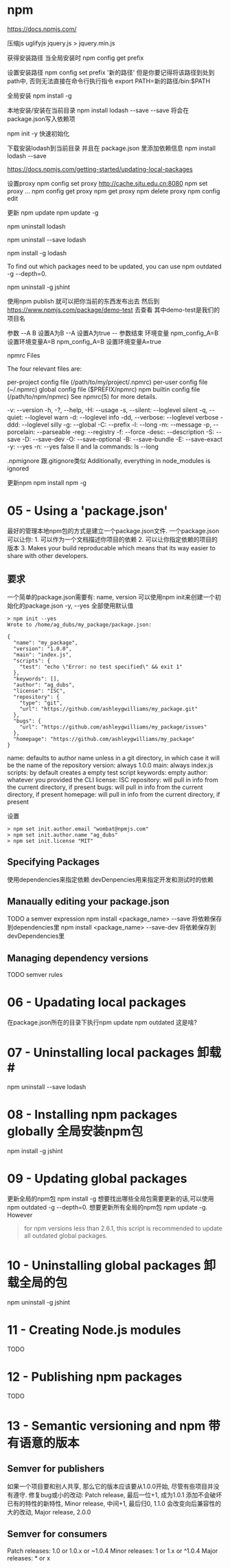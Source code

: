 # npm #
https://docs.npmjs.com/

压缩js
uglifyjs jquery.js > jquery.min.js

获得安装路径 当全局安装时
npm config get prefix

设置安装路径
npm config set prefix '新的路径'
但是你要记得将该路径到处到path中, 否则无法直接在命令行执行指令
export PATH=新的路径/bin:$PATH

全局安装
npm install -g <NAME>

本地安装/安装在当前目录
npm install lodash --save
	--save 将会在package.json写入依赖项


npm init -y 快速初始化



下载安装lodash到当前目录 并且在 package.json 里添加依赖信息
npm install lodash --save

https://docs.npmjs.com/getting-started/updating-local-packages

设置proxy
npm config set proxy http://cache.sjtu.edu.cn:8080
npm set proxy ...
npm config get proxy
npm get proxy
npm delete proxy
npm config edit


更新
npm update
npm update -g

npm uninstall lodash

npm uninstall --save lodash

npm install -g lodash

To find out which packages need to be updated, you can use npm outdated -g --depth=0.

npm uninstall -g jshint

使用npm publish 就可以把你当前的东西发布出去
然后到
https://www.npmjs.com/package/demo-test
去查看 其中demo-test是我们的项目名

参数
--A B	设置A为B
--A		设置A为true
--		参数结束
环境变量
npm_config_A=B 设置环境变量A=B
npm_config_A=B 设置环境变量A=true


npmrc Files

The four relevant files are:

per-project config file (/path/to/my/project/.npmrc)
per-user config file (~/.npmrc)
global config file ($PREFIX/npmrc)
npm builtin config file (/path/to/npm/npmrc)
See npmrc(5) for more details.

-v: --version
-h, -?, --help, -H: --usage
-s, --silent: --loglevel silent
-q, --quiet: --loglevel warn
-d: --loglevel info
-dd, --verbose: --loglevel verbose
-ddd: --loglevel silly
-g: --global
-C: --prefix
-l: --long
-m: --message
-p, --porcelain: --parseable
-reg: --registry
-f: --force
-desc: --description
-S: --save
-D: --save-dev
-O: --save-optional
-B: --save-bundle
-E: --save-exact
-y: --yes
-n: --yes false
ll and la commands: ls --long

.npmignore 跟.gitignore类似
Additionally, everything in node_modules is ignored

更新npm
npm install npm -g



# 05 - Using a 'package.json' #
最好的管理本地npm包的方式是建立一个package.json文件.
一个package.json可以让你:
	1. 可以作为一个文档描述你项目的依赖
	2. 可以让你指定依赖的项目的版本
	3. Makes your build reproducable which means that its way easier to share with other developers.
## 要求 ##
一个简单的package.json需要有: name, version
可以使用npm init来创建一个初始化的package.json
	-y, --yes 全部使用默认值
```
> npm init --yes
Wrote to /home/ag_dubs/my_package/package.json:
 
{
  "name": "my_package",
  "version": "1.0.0",
  "main": "index.js",
  "scripts": {
    "test": "echo \"Error: no test specified\" && exit 1"
  },
  "keywords": [],
  "author": "ag_dubs",
  "license": "ISC",
  "repository": {
    "type": "git",
    "url": "https://github.com/ashleygwilliams/my_package.git"
  },
  "bugs": {
    "url": "https://github.com/ashleygwilliams/my_package/issues"
  },
  "homepage": "https://github.com/ashleygwilliams/my_package"
}
```
name: defaults to author name unless in a git directory, in which case it will be the name of the repository
version: always 1.0.0
main: always index.js
scripts: by default creates a empty test script
keywords: empty
author: whatever you provided the CLI
license: ISC
repository: will pull in info from the current directory, if present
bugs: will pull in info from the current directory, if present
homepage: will pull in info from the current directory, if present

设置
```
> npm set init.author.email "wombat@npmjs.com"
> npm set init.author.name "ag_dubs"
> npm set init.license "MIT"
```
## Specifying Packages ##
使用dependencies来指定依赖
devDenpencies用来指定开发和测试时的依赖

## Manaually editing your package.json ##
TODO
a semver expression 
npm install <package_name> --save 将依赖保存到dependencies里
npm install <package_name> --save-dev 将依赖保存到devDependencies里

## Managing dependency versions ##
 TODO
 semver rules

 # 06 - Upadating local packages #
 在package.json所在的目录下执行npm update
 npm outdated 这是啥?

 # 07 - Uninstalling local packages 卸载#
npm uninstall --save lodash

# 08 - Installing npm packages globally 全局安装npm包 #
npm install -g jshint
# 09 - Updating global packages #
更新全局的npm包
npm install -g <package>
想要找出哪些全局包需要更新的话,可以使用
npm outdated -g --depth=0.
想要更新所有全局的npm包
npm update -g. However
> for npm versions less than 2.6.1, this script is recommended to update all outdated global packages.

# 10 - Uninstalling global packages 卸载全局的包 #
npm uninstall -g jshint

# 11 - Creating Node.js modules #
TODO

# 12 - Publishing npm packages #
TODO

# 13 - Semantic versioning and npm 带有语意的版本 #

## Semver for publishers ##
如果一个项目要和别人共享, 那么它的版本应该要从1.0.0开始, 尽管有些项目并没有遵守.
修复bug或小的改动: Patch release, 最后一位+1, 成为1.0.1
添加不会破坏已有的特性的新特性, Minor release, 中间+1, 最后归0, 1.1.0
会改变向后兼容性的大的改动, Major release, 2.0.0

## Semver for consumers ##
Patch releases: 1.0 or 1.0.x or ~1.0.4
Minor releases: 1 or 1.x or ^1.0.4
Major releases: * or x